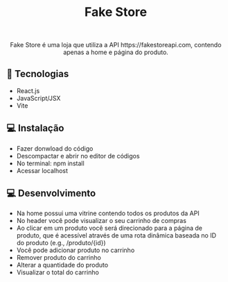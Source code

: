 <h1 align="center"> Fake Store </h1>

<br>

<p align="center">
Fake Store é uma loja que utiliza a API https://fakestoreapi.com, contendo apenas a home e página do produto.
</p>

## 🚀 Tecnologias

- React.js
- JavaScript/JSX
- Vite

## 💻 Instalação

- Fazer donwload do código
- Descompactar e abrir no editor de códigos
- No terminal: npm install
- Acessar localhost

## 💻 Desenvolvimento

- Na home possui uma vitrine contendo todos os produtos da API
- No header você pode visualizar o seu carrinho de compras
- Ao clicar em um produto você será direcionado para a página de produto, que é acessível através de uma rota dinâmica baseada no ID do produto (e.g., /produto/{id})
- Você pode adicionar produto no carrinho
- Remover produto do carrinho
- Alterar a quantidade do produto
- Visualizar o total do carrinho
